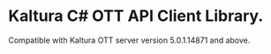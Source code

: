 # Kaltura C# OTT API Client Library.
Compatible with Kaltura OTT server version 5.0.1.14871 and above.
